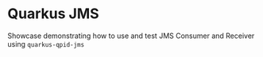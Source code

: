 # Quarkus JMS

Showcase demonstrating how to use and test JMS Consumer and Receiver using `quarkus-qpid-jms`
